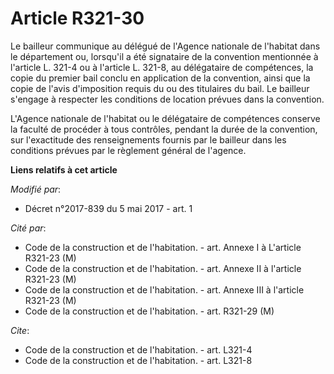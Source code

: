 # Article R321-30

Le bailleur communique au délégué de l'Agence nationale de l'habitat dans le département ou, lorsqu'il a été signataire de la
convention mentionnée à l'article L. 321-4 ou à l'article L. 321-8, au délégataire de compétences, la copie du premier bail
conclu en application de la convention, ainsi que la copie de l'avis d'imposition requis du ou des titulaires du bail. Le
bailleur s'engage à respecter les conditions de location prévues dans la convention. 

L'Agence nationale de l'habitat ou le délégataire de compétences conserve la faculté de procéder à tous contrôles, pendant la
durée de la convention, sur l'exactitude des renseignements fournis par le bailleur dans les conditions prévues par le
règlement général de l'agence.

**Liens relatifs à cet article**

_Modifié par_:

  - Décret n°2017-839 du 5 mai 2017 - art. 1

_Cité par_:

  - Code de la construction et de l'habitation. - art. Annexe I à L'article R321-23 (M)
  - Code de la construction et de l'habitation. - art. Annexe II à l'article R321-23 (M)
  - Code de la construction et de l'habitation. - art. Annexe III à l'article R321-23 (M)
  - Code de la construction et de l'habitation. - art. R321-29 (M)

_Cite_:

  - Code de la construction et de l'habitation. - art. L321-4
  - Code de la construction et de l'habitation. - art. L321-8
